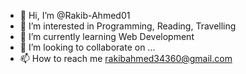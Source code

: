 - 👋 Hi, I’m @Rakib-Ahmed01
- 👀 I’m interested in Programming, Reading, Travelling
- 🌱 I’m currently learning Web Development
- 💞️ I’m looking to collaborate on ...
- 📫 How to reach me rakibahmed34360@gmail.com

<!---
Rakib-Ahmed01/Rakib-Ahmed01 is a ✨ special ✨ repository because its `README.md` (this file) appears on your GitHub profile.
You can click the Preview link to take a look at your changes.
--->
